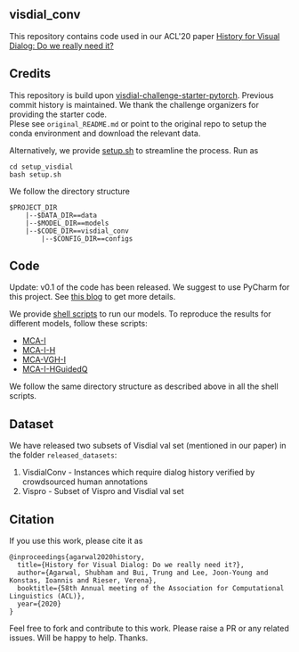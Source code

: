 ## visdial_conv

This repository contains code used in our ACL'20 paper [History for Visual Dialog: Do we really need it?](https://arxiv.org/pdf/2005.07493.pdf)

## Credits

This repository is build upon [visdial-challenge-starter-pytorch](https://github.com/batra-mlp-lab/visdial-challenge-starter-pytorch). Previous commit history is maintained. We thank the challenge organizers for providing the starter code.  
Plese see `original_README.md` or point to the original repo to setup the conda environment and download the relevant data.

Alternatively, we provide [setup.sh](/setup_visdial/setup.sh) to streamline the process. Run as 

```
cd setup_visdial
bash setup.sh
```

We follow the directory structure

```
$PROJECT_DIR
    |--$DATA_DIR==data 
    |--$MODEL_DIR==models
    |--$CODE_DIR==visdial_conv
        |--$CONFIG_DIR==configs
```


## Code

Update: v0.1 of the code has been released. We suggest to use PyCharm for this project. See [this blog](https://medium.com/analytics-vidhya/code-like-a-pro-ish-right-from-101-tools-from-a-deep-learning-perspective-34d8df1e38e#42e8) to get more details. 

We provide [shell scripts](./shell_scripts) to run our models. To reproduce the results for different models, follow these scripts:

- [MCA-I](./shell_scripts/train_and_evaluate_mcan_img_only.sh)
- [MCA-I-H](./shell_scripts/train_and_evaluate_mcan_img_mcan_hist.sh)
- [MCA-VGH-I](./shell_scripts/train_and_evaluate_mcan_img_mcan_vqa_hist_attn.sh)
- [MCA-I-HGuidedQ](./shell_scripts/train_and_evaluate_hist_guided_qmcan.sh)

We follow the same directory structure as described above in all the shell scripts.   

## Dataset

We have released two subsets of Visdial val set (mentioned in our paper) in the folder `released_datasets`: 
1. VisdialConv - Instances which require dialog history verified by crowdsourced human annotations
2. Vispro - Subset of Vispro and Visdial val set

## Citation

If you use this work, please cite it as
```
@inproceedings{agarwal2020history,
  title={History for Visual Dialog: Do we really need it?},
  author={Agarwal, Shubham and Bui, Trung and Lee, Joon-Young and Konstas, Ioannis and Rieser, Verena},
  booktitle={58th Annual meeting of the Association for Computational Linguistics (ACL)},
  year={2020}
}
```

Feel free to fork and contribute to this work. Please raise a PR or any related issues. Will be happy to help. Thanks.


